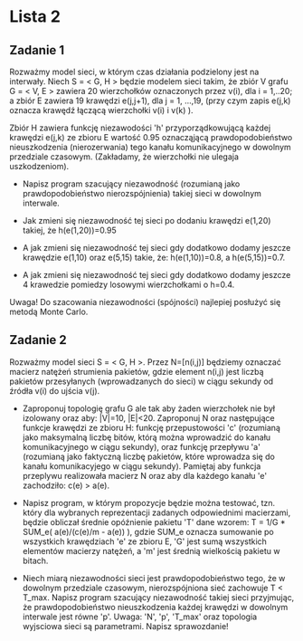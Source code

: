 Lista 2
===

Zadanie 1
---
Rozważmy model sieci, w którym czas działania podzielony jest na interwały. Niech S = < G, H > będzie modelem sieci takim, że zbiór V grafu G = < V, E > zawiera 20 wierzchołków oznaczonych przez v(i), dla i = 1,..20; a zbiór E zawiera 19 krawędzi e(j,j+1), dla j = 1, ...,19, (przy czym zapis e(j,k) oznacza krawędź łączącą wierzchołki v(i) i v(k) ). 

Zbiór H zawiera funkcję niezawodości 'h' przyporządkowującą każdej krawędzi e(j,k) ze zbioru E wartość 0.95 oznacząjącą prawdopodobieństwo nieuszkodzenia (nierozerwania) tego kanału komunikacyjnego w dowolnym przedziale czasowym. (Zakładamy, że wierzchołki nie ulegaja uszkodzeniom).

* Napisz program szacujący niezawodność (rozumianą jako prawdopodobieństwo nierozspójnienia) takiej sieci w dowolnym interwale.

* Jak zmieni się niezawodność tej sieci po dodaniu krawędzi e(1,20) takiej, że h(e(1,20))=0.95

* A jak zmieni się niezawodność tej sieci gdy dodatkowo dodamy jeszcze krawędzie e(1,10) oraz e(5,15) takie, że: h(e(1,10))=0.8, a h(e(5,15))=0.7.

* A jak zmieni się niezawodność tej sieci gdy dodatkowo dodamy jeszcze 4 krawedzie pomiedzy losowymi wierzchołkami o h=0.4.

Uwaga! Do szacowania niezawodności (spójności) najlepiej posłużyć się metodą Monte Carlo.

Zadanie 2
---
Rozważmy model sieci S = < G, H >. Przez N=[n(i,j)] będziemy oznaczać macierz natężeń strumienia pakietów, gdzie element n(i,j) jest liczbą pakietów przesyłanych (wprowadzanych do sieci) w ciągu sekundy od źródła v(i) do ujścia v(j).

* Zaproponuj topologię grafu G ale tak aby żaden wierzchołek nie był izolowany oraz aby: |V|=10, |E|<20. Zaproponuj N oraz następujące funkcje krawędzi ze zbioru H: funkcję przepustowości 'c' (rozumianą jako maksymalną liczbę bitów, którą można wprowadzić do kanału komunikacyjnego w ciągu sekundy), oraz funkcję przepływu 'a' (rozumianą jako faktyczną liczbę pakietów, które wprowadza się do kanału komunikacyjego w ciągu sekundy). Pamiętaj aby funkcja przeplywu realizowała macierz N oraz aby dla każdego kanału 'e' zachodziło: c(e) > a(e).

* Napisz program, w którym propozycje będzie można testować, tzn. który dla wybranych reprezentacji zadanych odpowiednimi macierzami, będzie obliczał średnie opóźnienie pakietu 'T' dane wzorem: T = 1/G * SUM_e( a(e)/(c(e)/m - a(e)) ), gdzie SUM_e oznacza sumowanie po wszystkich krawędziach 'e' ze zbioru E, 'G' jest sumą wszystkich elementów macierzy natężeń, a 'm' jest średnią wielkością pakietu w bitach.

* Niech miarą niezawodności sieci jest prawdopodobieństwo tego, że w dowolnym przedziale czasowym, nierozspójniona sieć zachowuje T < T_max. Napisz program szacujący niezawodność takiej sieci przyjmując, że prawdopodobieństwo nieuszkodzenia każdej krawędzi w dowolnym interwale jest równe 'p'. Uwaga: 'N', 'p', 'T_max' oraz topologia wyjsciowa sieci są parametrami. Napisz sprawozdanie!